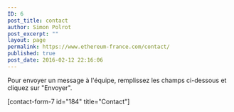 ```yaml
---
ID: 6
post_title: contact
author: Simon Polrot
post_excerpt: ""
layout: page
permalink: https://www.ethereum-france.com/contact/
published: true
post_date: 2016-02-12 22:16:06
---
```

Pour envoyer un message à l'équipe, remplissez les champs ci-dessous et cliquez sur "Envoyer".

[contact-form-7 id="184" title="Contact"]